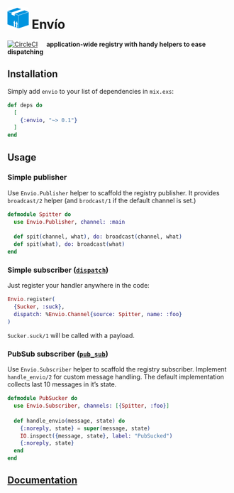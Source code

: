 # ![Logo](/stuff/logo-48x48.png?raw=true) Envío

[![CircleCI](https://circleci.com/gh/am-kantox/envio.svg?style=svg)](https://circleci.com/gh/am-kantox/envio)     **application-wide registry with handy helpers to ease dispatching**

## Installation

Simply add `envio` to your list of dependencies in `mix.exs`:

```elixir
def deps do
  [
    {:envio, "~> 0.1"}
  ]
end
```

## Usage

### Simple publisher

Use `Envio.Publisher` helper to scaffold the registry publisher. It provides
`broadcast/2` helper (and `brodcast/1` if the default channel is set.)

```elixir
defmodule Spitter do
  use Envio.Publisher, channel: :main

  def spit(channel, what), do: broadcast(channel, what)
  def spit(what), do: broadcast(what)
end
```

### Simple subscriber ([`dispatch`](https://hexdocs.pm/elixir/master/Registry.html#module-using-as-a-dispatcher))

Just register your handler anywhere in the code:

```elixir
Envio.register(
  {Sucker, :suck},
  dispatch: %Envio.Channel{source: Spitter, name: :foo}
)
```

`Sucker.suck/1` will be called with a payload.

### PubSub subscriber ([`pub_sub`](https://hexdocs.pm/elixir/master/Registry.html#module-using-as-a-pubsub))

Use `Envio.Subscriber` helper to scaffold the registry subscriber. Implement
`handle_envio/2` for custom message handling. The default implementation
collects last 10 messages in it’s state.

```elixir
defmodule PubSucker do
  use Envio.Subscriber, channels: [{Spitter, :foo}]

  def handle_envio(message, state) do
    {:noreply, state} = super(message, state)
    IO.inspect({message, state}, label: "PubSucked")
    {:noreply, state}
  end
end
```

## [Documentation](https://hexdocs.pm/envio)
